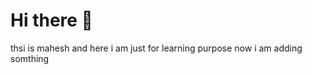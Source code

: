 # Hi there 👋
thsi is mahesh and here i am just for learning purpose
now i am adding somthing 
<!--
**Maheshkumarmaurya/Maheshkumarmaurya** is a ✨ _special_ ✨ repository because its `README.md` (this file) appears on your GitHub profile.
i updating something 
Here are some ideas to get you started:

- 🔭 I’m currently working on ...
- 🌱 I’m currently learning ...
- 👯 I’m looking to collaborate on ...
- 🤔 I’m looking for help with ...
- 💬 Ask me about ...
- 📫 How to reach me: ...
- 😄 Pronouns: ...
- ⚡ Fun fact: ...
-->
